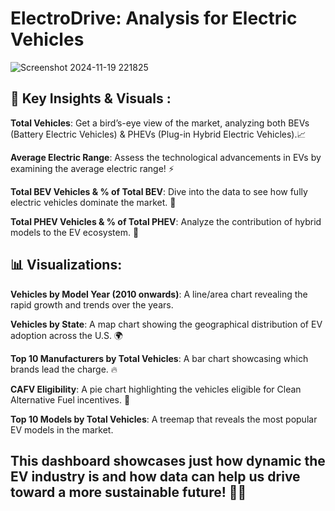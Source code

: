 # ElectroDrive: Analysis for Electric Vehicles

![Screenshot 2024-11-19 221825](https://github.com/user-attachments/assets/cd3e661b-c5be-4cdb-b48d-8faa093e9d57)

## 🌟 Key Insights & Visuals :

**Total Vehicles**: Get a bird’s-eye view of the market, analyzing both BEVs (Battery Electric Vehicles) & PHEVs (Plug-in Hybrid Electric Vehicles).📈

**Average Electric Range**: Assess the technological advancements in EVs by examining the average electric range! ⚡

**Total BEV Vehicles & % of Total BEV**: Dive into the data to see how fully electric vehicles dominate the market. 💯

**Total PHEV Vehicles & % of Total PHEV**: Analyze the contribution of hybrid models to the EV ecosystem. 🌿

## 📊 Visualizations: 

  **Vehicles by Model Year (2010 onwards)**: A line/area chart revealing the rapid growth and trends over the years.

  **Vehicles by State**: A map chart showing the geographical distribution of EV adoption across the U.S. 🌍

  **Top 10 Manufacturers by Total Vehicles**: A bar chart showcasing which brands lead the charge. 🔥

  **CAFV Eligibility**: A pie chart highlighting the vehicles eligible for Clean Alternative Fuel incentives. 🌱
 
  **Top 10 Models by Total Vehicles**: A treemap that reveals the most popular EV models in the market.

## This dashboard showcases just how dynamic the EV industry is and how data can help us drive toward a more sustainable future! 🌿🔋
